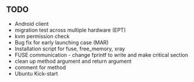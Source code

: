 TODO
---------
* Android client
* migration test across multiple hardware (EPT)
* kvm permission check
* Bug fix for early launching case (MAR)
* Installation script for fuse, free_memory, xray
* FUSE communication - change fprintf to write and make critical section
* clean up method argument and return argument
* comment for method
* Ubuntu Kick-start
